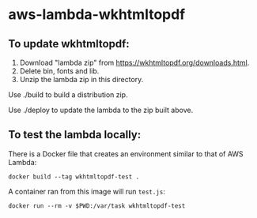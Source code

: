 # aws-lambda-wkhtmltopdf

## To update wkhtmltopdf:

1. Download "lambda zip" from https://wkhtmltopdf.org/downloads.html.
2. Delete bin, fonts and lib.
3. Unzip the lambda zip in this directory.

Use ./build to build a distribution zip.

Use ./deploy to update the lambda to the zip built above.

## To test the lambda locally:

There is a Docker file that creates an environment similar to that of AWS Lambda:

```
docker build --tag wkhtmltopdf-test .
```

A container ran from this image will run `test.js`:

```
docker run --rm -v $PWD:/var/task wkhtmltopdf-test
```
